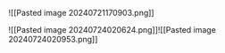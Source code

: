 ![[Pasted image 20240721170903.png]]

![[Pasted image 20240724020624.png]]![[Pasted image 20240724020953.png]]